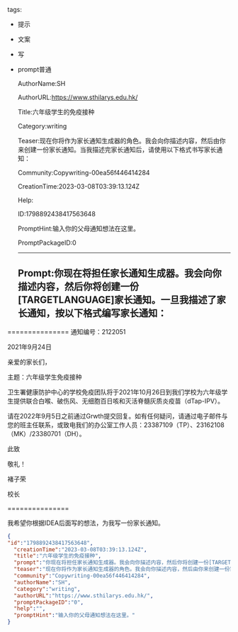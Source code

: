   tags: 
- 提示
- 文案
- 写
- prompt普通

  AuthorName:SH

  AuthorURL:https://www.sthilarys.edu.hk/

  Title:六年级学生的免疫接种

  Category:writing

  Teaser:现在你将作为家长通知生成器的角色。我会向你描述内容，然后由你来创建一份家长通知。当我描述完家长通知后，请使用以下格式书写家长通知：

  Community:Copywriting-00ea56f446414284

  CreationTime:2023-03-08T03:39:13.124Z

  Help:

  ID:1798892438417563648

  PromptHint:输入你的父母通知想法在这里。

  PromptPackageID:0

  ---

  ## Prompt:你现在将担任家长通知生成器。我会向你描述内容，然后你将创建一份[TARGETLANGUAGE]家长通知。一旦我描述了家长通知，按以下格式编写家长通知：
===============
通知编号：2122051

2021年9月24日



亲爱的家长们，

主题：六年级学生免疫接种

卫生署健康防护中心的学校免疫团队将于2021年10月26日到我们学校为六年级学生提供联合白喉、破伤风、无细胞百日咳和灭活脊髓灰质炎疫苗（dTap-IPV）。

请在2022年9月5日之前通过Grwth提交回复。如有任何疑问，请通过电子邮件与您的班主任联系，或致电我们的办公室工作人员：23387109（TP）、23162108（MK）/23380701（DH）。

此致

敬礼！

褚子荣

校长

===============

我希望你根据IDEA后面写的想法，为我写一份家长通知。

  ```json
  {
  "id":"1798892438417563648",
    "creationTime":"2023-03-08T03:39:13.124Z",
    "title":"六年级学生的免疫接种",
    "prompt":"你现在将担任家长通知生成器。我会向你描述内容，然后你将创建一份[TARGETLANGUAGE]家长通知。一旦我描述了家长通知，按以下格式编写家长通知：\n===============\n通知编号：2122051\n\n2021年9月24日\n\n\n\n亲爱的家长们，\n\n主题：六年级学生免疫接种\n\n卫生署健康防护中心的学校免疫团队将于2021年10月26日到我们学校为六年级学生提供联合白喉、破伤风、无细胞百日咳和灭活脊髓灰质炎疫苗（dTap-IPV）。\n\n请在2022年9月5日之前通过Grwth提交回复。如有任何疑问，请通过电子邮件与您的班主任联系，或致电我们的办公室工作人员：23387109（TP）、23162108（MK）/23380701（DH）。\n\n此致\n\n敬礼！\n\n褚子荣\n\n校长\n\n===============\n\n我希望你根据IDEA后面写的想法，为我写一份家长通知。",
    "teaser":"现在你将作为家长通知生成器的角色。我会向你描述内容，然后由你来创建一份家长通知。当我描述完家长通知后，请使用以下格式书写家长通知：",
    "community":"Copywriting-00ea56f446414284",
    "authorName":"SH",
    "category":"writing",
    "authorURL":"https://www.sthilarys.edu.hk/",
    "promptPackageID":"0",
    "help":"",
    "promptHint":"输入你的父母通知想法在这里。"
  }
  ```
